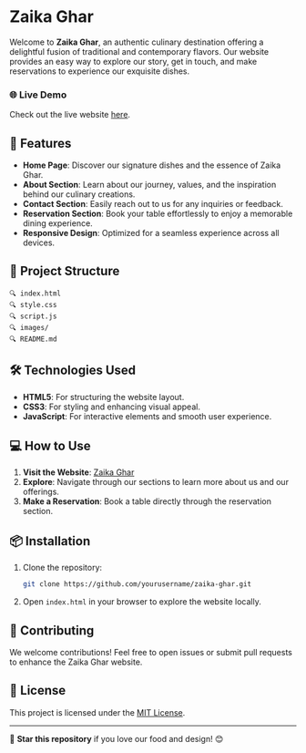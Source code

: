 # Zaika Ghar

Welcome to **Zaika Ghar**, an authentic culinary destination offering a delightful fusion of traditional and contemporary flavors. Our website provides an easy way to explore our story, get in touch, and make reservations to experience our exquisite dishes.

### 🌐 Live Demo

Check out the live website [here]([https://zaikaghar.netlify.app/).

## 🚀 Features

- **Home Page**: Discover our signature dishes and the essence of Zaika Ghar.
- **About Section**: Learn about our journey, values, and the inspiration behind our culinary creations.
- **Contact Section**: Easily reach out to us for any inquiries or feedback.
- **Reservation Section**: Book your table effortlessly to enjoy a memorable dining experience.
- **Responsive Design**: Optimized for a seamless experience across all devices.

## 📂 Project Structure

```plaintext
🔍 index.html        
🔍 style.css        
🔍 script.js         
🔍 images/           
🔍 README.md       
```

## 🛠️ Technologies Used

- **HTML5**: For structuring the website layout.
- **CSS3**: For styling and enhancing visual appeal.
- **JavaScript**: For interactive elements and smooth user experience.

## 💻 How to Use

1. **Visit the Website**: [Zaika Ghar](https://zaikaghar.netlify.app/)
2. **Explore**: Navigate through our sections to learn more about us and our offerings.
3. **Make a Reservation**: Book a table directly through the reservation section.

## 📦 Installation

1. Clone the repository:
   ```bash
   git clone https://github.com/yourusername/zaika-ghar.git
   ```
2. Open `index.html` in your browser to explore the website locally.

## 🤝 Contributing

We welcome contributions! Feel free to open issues or submit pull requests to enhance the Zaika Ghar website.

## 📝 License

This project is licensed under the [MIT License](LICENSE).

---

🌟 **Star this repository** if you love our food and design! 😊

